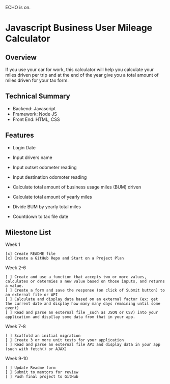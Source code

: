 ECHO is on.
# Javascript Business User Mileage Calculator 

## Overview 
If you use your car for work, this calculator will help you calculate your miles driven per trip and at the end of the year give you a total amount of miles driven for your tax form. 

## Technical Summary

* Backend: Javascript
* Framework: Node JS
* Front End: HTML, CSS

## Features

* Login Date

* Input drivers name

* Input outset odometer reading 

* Input destination odomoter reading

* Calculate total amount of business usage miles    (BUM) driven

* Calculate total amount of yearly miles

* Divide BUM by yearly total miles

* Countdown to tax file date

## Milestone List

Week 1

    [x] Create README file
    [x] Create a GitHub Repo and Start on a Project Plan

Week 2-6

    [ ] Create and use a function that accepts two or more values, calculates or determies a new value based on those inputs, and returns a value.
    [ ] Create a form and save the response (on click of Submit button) to an external file or API
    [ ] Calculate and display data based on an external factor (ex: get the current date and display how many many days remaining until some event)
    [ ] Read and parse an external file _such as JSON or CSV) into your application and disp[lay some data from that in your app.

    
Week 7-8

    [ ] Scaffold an initial migration
    [ ] Create 3 or more unit tests for your application
    [ ] Read and parse an external file API and display data in your app (such with fetch() or AJAX)
   
Week 9-10

    [ ] Update Readme form
    [ ] Submit to mentors for review 
    [ ] Push final project to GitHub